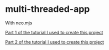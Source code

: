 # multi-threaded-app
With neo.mjs

[Part 1 of the tutorial I used to create this project](https://itnext.io/define-a-web-4-0-app-to-be-multi-threaded-9c495c0d0ef9)

[Part 2 of the tutorial I used to create this project](https://medium.com/swlh/how-to-create-a-webworkers-driven-multithreading-app-part-2-3c5b3c2d1adb)
